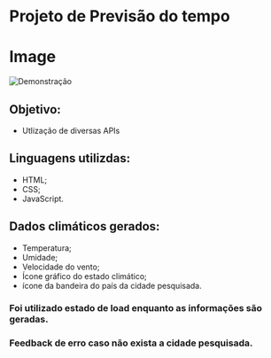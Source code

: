 # Projeto de Previsão do tempo
# Image
![Demonstração](../img/ezgif.com-gif-maker.gif)
## Objetivo:
+ Utlização de diversas APIs
## Linguagens utilizdas:
+ HTML;
+ CSS;
+ JavaScript.
## Dados climáticos gerados:
+ Temperatura;
+ Umidade;
+ Velocidade do vento;
+ Ícone gráfico do estado climático;
+ ícone da bandeira do país da cidade pesquisada.
### Foi utilizado estado de load enquanto as informações são geradas.
### Feedback de erro caso não exista a cidade pesquisada.

 